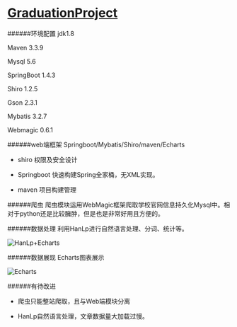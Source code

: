 # [GraduationProject](https://kxind.cn)
######环境配置
   jdk1.8
   
   Maven 3.3.9
   
   Mysql 5.6
   
   SpringBoot 1.4.3
   
   Shiro 1.2.5 
   
   Gson 2.3.1
   
   Mybatis 3.2.7
   
   Webmagic 0.6.1
   

######web端框架
Springboot/Mybatis/Shiro/maven/Echarts

* shiro 权限及安全设计

* Springboot 快速构建Spring全家桶，无XML实现。

* maven 项目构建管理 

######爬虫
爬虫模块运用WebMagic框架爬取学校官网信息持久化Mysql中。相对于python还是比较臃肿，但是也是非常好用且方便的。

######数据处理
利用HanLp进行自然语言处理、分词、统计等。
  
![HanLp+Echarts](http://static.kxind.cn/1501230086%281%29.jpg)


######数据展现
Echarts图表展示

  ![Echarts](https://static.kxind.cn/1501230146%281%29.jpg)
  
######有待改进

*  爬虫只能整站爬取，且与Web端模块分离

*  HanLp自然语言处理，文章数据量大加载过慢。 

